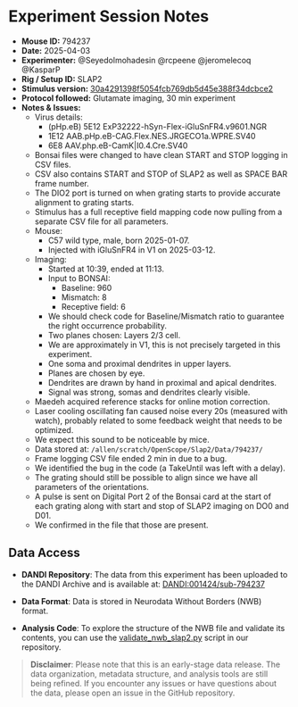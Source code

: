 # Experiment Session Notes

- **Mouse ID:** 794237
- **Date:** 2025-04-03
- **Experimenter:** @Seyedolmohadesin @rcpeene @jeromelecoq @KasparP
- **Rig / Setup ID:** SLAP2
- **Stimulus version:** [30a4291398f5054fcb769db5d45e388f34dcbce2](https://github.com/AllenNeuralDynamics/openscope-community-predictive-processing/blob/30a4291398f5054fcb769db5d45e388f34dcbce2/src/Standard_oddball_slap2.bonsai)
- **Protocol followed:** Glutamate imaging, 30 min experiment
- **Notes & Issues:**
    - Virus details:
      - (pHp.eB) 5E12 ExP32222-hSyn-Flex-iGluSnFR4.v9601.NGR
      - 1E12 AAB.pHp.eB-CAG.Flex.NES.JRGECO1a.WPRE.SV40
      - 6E8 AAV.php.eB-CamK|I0.4.Cre.SV40
    - Bonsai files were changed to have clean START and STOP logging in CSV files.
    - CSV also contains START and STOP of SLAP2 as well as SPACE BAR frame number.
    - The DIO2 port is turned on when grating starts to provide accurate alignment to grating starts.
    - Stimulus has a full receptive field mapping code now pulling from a separate CSV file for all parameters.
    - Mouse:
      - C57 wild type, male, born 2025-01-07.
      - Injected with iGluSnFR4 in V1 on 2025-03-12.
    - Imaging:
      - Started at 10:39, ended at 11:13.
      - Input to BONSAI:
        - Baseline: 960
        - Mismatch: 8
        - Receptive field: 6
      - We should check code for Baseline/Mismatch ratio to guarantee the right occurrence probability.
      - Two planes chosen: Layers 2/3 cell.
      - We are approximately in V1, this is not precisely targeted in this experiment.
      - One soma and proximal dendrites in upper layers.
      - Planes are chosen by eye.
      - Dendrites are drawn by hand in proximal and apical dendrites.
      - Signal was strong, somas and dendrites clearly visible.
    - Maedeh acquired reference stacks for online motion correction.
    - Laser cooling oscillating fan caused noise every 20s (measured with watch), probably related to some feedback weight that needs to be optimized.
    - We expect this sound to be noticeable by mice.
    - Data stored at: `/allen/scratch/OpenScope/Slap2/Data/794237/`
    - Frame logging CSV file ended 2 min in due to a bug.
    - We identified the bug in the code (a TakeUntil was left with a delay).
    - The grating should still be possible to align since we have all parameters of the orientations.
    - A pulse is sent on Digital Port 2 of the Bonsai card at the start of each grating along with start and stop of SLAP2 imaging on DO0 and D01.
    - We confirmed in the file that those are present.

## Data Access

- **DANDI Repository**: The data from this experiment has been uploaded to the DANDI Archive and is available at: [DANDI:001424/sub-794237](https://dandiarchive.org/dandiset/001424/draft/files?location=sub-794237&page=1)

- **Data Format**: Data is stored in Neurodata Without Borders (NWB) format.

- **Analysis Code**: To explore the structure of the NWB file and validate its contents, you can use the [validate_nwb_slap2.py](https://github.com/AllenNeuralDynamics/openscope-community-predictive-processing/blob/main/code/data-access/validate_nwb_slap2.py) script in our repository.

> **Disclaimer**: Please note that this is an early-stage data release. The data organization, metadata structure, and analysis tools are still being refined. If you encounter any issues or have questions about the data, please open an issue in the GitHub repository.
